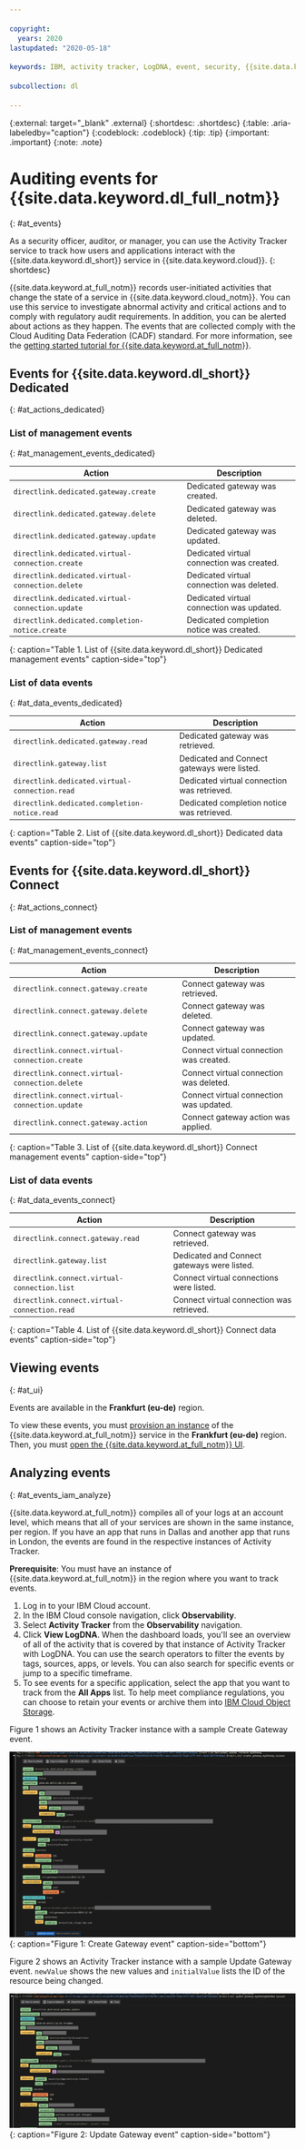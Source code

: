```yaml
---

copyright:
  years: 2020
lastupdated: "2020-05-18"

keywords: IBM, activity tracker, LogDNA, event, security, {{site.data.keyword.dl_short}}

subcollection: dl

---
```


{:external: target="_blank" .external}
{:shortdesc: .shortdesc}
{:table: .aria-labeledby="caption"}
{:codeblock: .codeblock}
{:tip: .tip}
{:important: .important}
{:note: .note}

# Auditing events for {{site.data.keyword.dl_full_notm}}
{: #at_events}

As a security officer, auditor, or manager, you can use the Activity Tracker service to track how users and applications interact with the {{site.data.keyword.dl_short}} service in {{site.data.keyword.cloud}}.
{: shortdesc}

{{site.data.keyword.at_full_notm}} records user-initiated activities that change the state of a service in {{site.data.keyword.cloud_notm}}. You can use this service to investigate abnormal activity and critical actions and to comply with regulatory audit requirements. In addition, you can be alerted about actions as they happen. The events that are collected comply with the Cloud Auditing Data Federation (CADF) standard. For more information, see the [getting started tutorial for {{site.data.keyword.at_full_notm}}](/docs/Activity-Tracker-with-LogDNA?topic=Activity-Tracker-with-LogDNA-getting-started).


## Events for {{site.data.keyword.dl_short}} Dedicated
{: #at_actions_dedicated}

### List of management events
{: #at_management_events_dedicated}

| Action                      | Description |
|-----------------------------|---------|
| `directlink.dedicated.gateway.create` | Dedicated gateway was created. |
| `directlink.dedicated.gateway.delete` | Dedicated gateway was deleted. |
| `directlink.dedicated.gateway.update` | Dedicated gateway was updated. |
| `directlink.dedicated.virtual-connection.create` | Dedicated virtual connection was created. |
| `directlink.dedicated.virtual-connection.delete` | Dedicated virtual connection was deleted. |
| `directlink.dedicated.virtual-connection.update` | Dedicated virtual connection was updated. |
| `directlink.dedicated.completion-notice.create` | Dedicated completion notice was created. |
{: caption="Table 1. List of {{site.data.keyword.dl_short}} Dedicated management events" caption-side="top"}

### List of data events
{: #at_data_events_dedicated}

| Action                      | Description |
|-----------------------------|---------|
| `directlink.dedicated.gateway.read` | Dedicated gateway was retrieved. |
| `directlink.gateway.list` | Dedicated and Connect gateways were listed. |
| `directlink.dedicated.virtual-connection.read` | Dedicated virtual connection was retrieved. |
| `directlink.dedicated.completion-notice.read` | Dedicated completion notice was retrieved. |
{: caption="Table 2. List of {{site.data.keyword.dl_short}} Dedicated data events" caption-side="top"}


## Events for {{site.data.keyword.dl_short}} Connect
{: #at_actions_connect}

### List of management events
{: #at_management_events_connect}

| Action                      | Description |
|-----------------------------|---------|
| `directlink.connect.gateway.create` | Connect gateway was retrieved. |
| `directlink.connect.gateway.delete` | Connect gateway was deleted. |
| `directlink.connect.gateway.update` | Connect gateway was updated. |
| `directlink.connect.virtual-connection.create` | Connect virtual connection was created. |
| `directlink.connect.virtual-connection.delete` | Connect virtual connection was deleted. |
| `directlink.connect.virtual-connection.update` | Connect virtual connection was updated. |
| `directlink.connect.gateway.action` | Connect gateway action was applied. |
{: caption="Table 3. List of {{site.data.keyword.dl_short}} Connect management events" caption-side="top"}

### List of data events
{: #at_data_events_connect}

| Action                      | Description |
|-----------------------------|---------|
| `directlink.connect.gateway.read` | Connect gateway was retrieved. |
| `directlink.gateway.list`  | Dedicated and Connect gateways were listed. |
| `directlink.connect.virtual-connection.list` | Connect virtual connections were listed. |
| `directlink.connect.virtual-connection.read` | Connect virtual connection was retrieved. |
{: caption="Table 4. List of {{site.data.keyword.dl_short}} Connect data events" caption-side="top"}

## Viewing events
{: #at_ui}

Events are available in the **Frankfurt (eu-de)** region.

To view these events, you must [provision an instance](/docs/services/Activity-Tracker-with-LogDNA?topic=Activity-Tracker-with-LogDNA-provision#provision) of the {{site.data.keyword.at_full_notm}} service in the **Frankfurt (eu-de)** region. Then, you must [open the {{site.data.keyword.at_full_notm}} UI](/docs/Activity-Tracker-with-LogDNA?topic=Activity-Tracker-with-LogDNA-launch).

## Analyzing events
{: #at_events_iam_analyze}

{{site.data.keyword.at_full_notm}} compiles all of your logs at an account level, which means that all of your services are shown in the same instance, per region. If you have an app that runs in Dallas and another app that runs in London, the events are found in the respective instances of Activity Tracker.

**Prerequisite**: You must have an instance of {{site.data.keyword.at_full_notm}} in the region where you want to track events.

1. Log in to your IBM Cloud account.
1. In the IBM Cloud console navigation, click **Observability**.
1. Select **Activity Tracker** from the **Observability** navigation.
1. Click **View LogDNA**. When the dashboard loads, you'll see an overview of all of the activity that is covered by that instance of Activity Tracker with LogDNA. You can use the search operators to filter the events by tags, sources, apps, or levels. You can also search for specific events or jump to a specific timeframe.
1. To see events for a specific application, select the app that you want to track from the **All Apps** list. To help meet compliance regulations, you can choose to retain your events or archive them into [IBM Cloud Object Storage](https://www.ibm.com/cloud/object-storage).

Figure 1 shows an Activity Tracker instance with a sample Create Gateway event.

   ![Create Gateway event](images/dl-create-gateway-event.png "View of your Activity Tracker instance with a sample Create Gateway event"){: caption="Figure 1: Create Gateway event" caption-side="bottom"}

Figure 2 shows an Activity Tracker instance with a sample Update Gateway event.  `newValue` shows the new values and `initialValue` lists the ID of the resource being changed.

   ![Update Gateway event](images/dl-update-gateway-event.png "View of your Activity Tracker instance with a sample Update Gateway event"){: caption="Figure 2: Update Gateway event" caption-side="bottom"}
